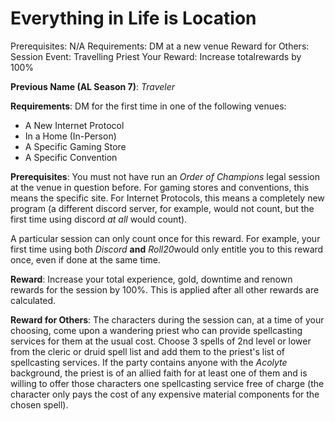 # Everything in Life is Location

Prerequisites: N/A
Requirements: DM at a new venue
Reward for Others: Session Event: Travelling Priest
Your Reward: Increase totalrewards by 100%

**Previous Name (AL Season 7)**: *Traveler*

**Requirements**: DM for the first time in one of the following venues:

- A New Internet Protocol
- In a Home (In-Person)
- A Specific Gaming Store
- A Specific Convention

**Prerequisites**: You must not have run an *Order of Champions* legal session at the venue in question before. For gaming stores and conventions, this means the specific site. For Internet Protocols, this means a completely new program (a different discord server, for example, would not count, but the first time using discord *at all* would count).

A particular session can only count once for this reward. For example, your first time using both *Discord* **and** *Roll20*would only entitle you to this reward once, even if done at the same time.

**Reward**: Increase your total experience, gold, downtime and renown rewards for the session by 100%. This is applied after all other rewards are calculated.

**Reward for Others**: The characters during the session can, at a time of your choosing, come upon a wandering priest who can provide spellcasting services for them at the usual cost. Choose 3 spells of 2nd level or lower from the cleric or druid spell list and add them to the priest's list of spellcasting services. If the party contains anyone with the *Acolyte* background, the priest is of an allied faith for at least one of them and is willing to offer those characters one spellcasting service free of charge (the character only pays the cost of any expensive material components for the chosen spell).
